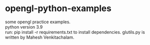 # opengl-python-examples

some opengl practice examples. <br>
python version 3.9 <br>
run:  pip install -r requirements.txt  to install dependencies.
glutils.py is written by Mahesh Venkitachalam.
